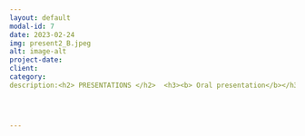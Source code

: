 ```yaml
---
layout: default
modal-id: 7
date: 2023-02-24
img: present2_B.jpeg
alt: image-alt
project-date: 
client: 
category: 
description:<h2> PRESENTATIONS </h2>  <h3><b> Oral presentation</b></h3> <p><h4><b> 1. Conference- The Society for Pediatric and Perinatal Epidemiologic Research (SPER) (Chicago, IL)</b></h4> <p> <b>Damilola R Owoade</b>, Monica Unseld, Emily K. Reece, Madeline M. Tomlinson, Anne Wallis, Cynthia Corbitt, Ted Smith, Aruni Bhatnagar, and Kira C. Taylor. Acute tear gas exposure symptoms and adverse male reproductive outcomes. Poster presented at; SPER; June 14, 2022; Chicago, IL.<br> <br> </br> </br> <p><h3><b> Poster presentations</b></h3>  <p><h4><b> 1. Conference- Research!Louisville (Louisville, KY)</b></h4> <p><b> Damilola R Owoade</b>, Monica Unseld, Emily K. Reece, Madeline M. Tomlinson, Anne Wallis, Cynthia Corbitt, Ted Smith, Aruni Bhatnagar, and Kira C. Taylor. Acute tear gas exposure symptoms and adverse male reproductive outcomes. Poster presented at; Research Louisville; September 22, 2022; Louisville, KY. <p> Award- 1st position (PhD level). <a href="/img/portfolio/researchlouis.png/" target= "_blank"</i> Certificate.</a> <p><h4><b> <br> </br>2. Conference- Spark Conference (Lubbock, TX) </b></h4> <p><b> Damilola R Owoade</b>, Drew Rasmussen, Summre Blakely, Nathan Villalpando, Jaffer Samad, Hridoy Haq, Susan Mengel, LisaAnn Gittner, Hafiz Khan. Investigating Breast Cancer Incidence and Mortality in a Rural West Texas Parmer County. Poster presented at Spark Conference; April 23, 2018; Lubbock, TX. <br> </br> <p><h2> PUBLICATIONS </h2><p> 1. Appiah L, John D, <b>Owoade DR</b>, Mendenhall J, Appiah D. Factors Influencing Racial and Ethnic Differences in Prescription Opioid Misuse Among Young Adolescents in the USA, 2009-2019. J Racial Ethn Health Disparities. 2021.<a href="https://pubmed.ncbi.nlm.nih.gov/34845676/" target= "_blank"</i> Link.</a> <p> 2. Lovelace J, Shabaneh O, De La Cruz N, <b>Owoade DR</b>, Nwabuo CC, Nair N, Appiah D. The Joint Association of Septicemia and Cerebrovascular Diseases with In-Hospital Mortality Among Patients with Left Ventricular Assist Device in the United States. J Stroke Cerebrovasc Dis. 2021 30(4):105610. <a href="https://pubmed.ncbi.nlm.nih.gov/33482570/" target= "_blank"</i> Link.</a> <p> 3. Appiah D, Nwabuo CC, <b>Owoade DR</b>, Samad J, Ebong I, Winters SJ. Family History of Premature Myocardial Infarction Modifies the Associations of Bilateral Oophorectomy with Cardiovascular Disease Mortality in a US National Cohort of Postmenopausal Women. Menopause. 2020. <a href="https://pubmed.ncbi.nlm.nih.gov/32132444/" target= "_blank"</i> Link.</a>




---
```

